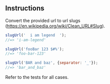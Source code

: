 ## Instructions


Convert the provided url to url slugs (https://en.wikipedia.org/wiki/Clean_URL#Slug).

```js
slugUrl('  i am legend  ');
//=> 'i-am-legend'

slugUrl('fooBar 123 $#%');
//=> 'foo-bar-123'

slugUrl('BAR and baz', {separator: '_'});
//=> 'bar_and_baz'
```
Refer to the tests for all cases.
